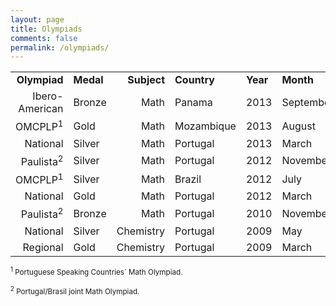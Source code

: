 ```yaml
---
layout: page
title: Olympiads
comments: false
permalink: /olympiads/
---
```


<table>

<tr>
<td align="right"><b>Olympiad</b></td>
<td><b>Medal</b></td>
<td align="right"><b>Subject</b></td>
<td><b>Country</b></td>
<td><b>Year</b></td>
<td><b>Month</b></td>
</tr>

<tr>
<td align="right">Ibero-American</td>
<td>Bronze</td>
<td align="right">Math</td>
<td>Panama</td>
<td>2013</td>
<td>September</td> 
</tr>

<tr>
<td align="right">OMCPLP<sup>1</sup></td>
<td>Gold</td>
<td align="right">Math</td>
<td>Mozambique</td>
<td>2013</td>
<td>August</td>
</tr>

<tr>
<td align="right">National</td>
<td>Silver</td>
<td align="right">Math</td>
<td>Portugal</td>
<td>2013</td>
<td>March</td>
</tr>

<tr>
<td align="right">Paulista<sup>2</sup></td>
<td>Silver</td>
<td align="right">Math</td>
<td>Portugal</td>
<td>2012</td>
<td>November</td>
</tr>

<tr>
<td align="right">OMCPLP<sup>1</sup></td>
<td>Silver</td>
<td align="right">Math</td>
<td>Brazil</td>
<td>2012</td>
<td>July</td>
</tr>

<tr>
<td align="right">National</td>
<td>Gold</td>
<td align="right">Math</td>
<td>Portugal</td>
<td>2012</td>
<td>March</td>
</tr>

<tr>
<td align="right">Paulista<sup>2</sup></td>
<td>Bronze</td>
<td align="right">Math</td>
<td>Portugal</td>
<td>2010</td>
<td>November</td>
</tr>

<tr>
<td align="right">National</td>
<td>Silver</td>
<td align="right">Chemistry</td>
<td>Portugal</td>
<td>2009</td>
<td>May</td>
</tr>

<tr>
<td align="right">Regional</td>
<td>Gold</td>
<td align="right">Chemistry</td>
<td>Portugal</td>
<td>2009</td>
<td>March</td>
</tr>

</table>

<sub><sup>1</sup> Portuguese Speaking Countries´ Math Olympiad.</sub>

<sub><sup>2</sup> Portugal/Brasil joint Math Olympiad.</sub>